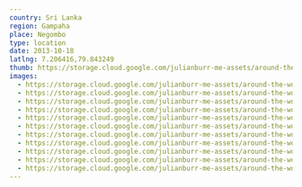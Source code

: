 ```yaml
---
country: Sri Lanka
region: Gampaha
place: Negombo
type: location
date: 2013-10-18
latlng: 7.206416,79.843249
thumb: https://storage.cloud.google.com/julianburr-me-assets/around-the-world/sri-lanka/negombo/IMG_0220--thumb.JPG
images:
  - https://storage.cloud.google.com/julianburr-me-assets/around-the-world/sri-lanka/negombo/IMG_0204.JPG
  - https://storage.cloud.google.com/julianburr-me-assets/around-the-world/sri-lanka/negombo/IMG_0211.JPG
  - https://storage.cloud.google.com/julianburr-me-assets/around-the-world/sri-lanka/negombo/IMG_0224.JPG
  - https://storage.cloud.google.com/julianburr-me-assets/around-the-world/sri-lanka/negombo/IMG_0220.JPG
  - https://storage.cloud.google.com/julianburr-me-assets/around-the-world/sri-lanka/negombo/IMG_0215.JPG
  - https://storage.cloud.google.com/julianburr-me-assets/around-the-world/sri-lanka/negombo/IMG_0206.JPG
  - https://storage.cloud.google.com/julianburr-me-assets/around-the-world/sri-lanka/negombo/IMG_0231.JPG
  - https://storage.cloud.google.com/julianburr-me-assets/around-the-world/sri-lanka/negombo/IMG_0237.JPG
  - https://storage.cloud.google.com/julianburr-me-assets/around-the-world/sri-lanka/negombo/IMG_0202.JPG
  - https://storage.cloud.google.com/julianburr-me-assets/around-the-world/sri-lanka/negombo/IMG_0209.JPG
  - https://storage.cloud.google.com/julianburr-me-assets/around-the-world/sri-lanka/negombo/IMG_0218.JPG
---
```

